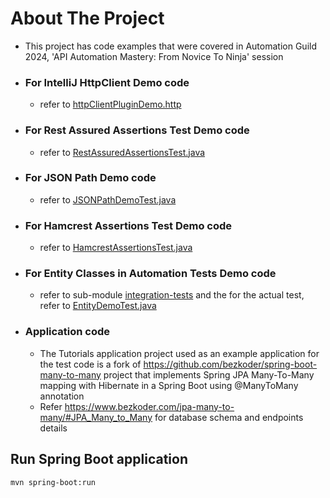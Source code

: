# About The Project
- This project has code examples that were covered in Automation Guild 2024, 'API Automation Mastery: From Novice To Ninja' session
- ### **For IntelliJ HttpClient Demo code**
  - refer to  [httpClientPluginDemo.http](intelliJHttpClient%2Fsrc%2FhttpClientPluginDemo.http)
- ### **For Rest Assured Assertions Test Demo code**
    - refer to [RestAssuredAssertionsTest.java](manytomany%2Fsrc%2Ftest%2Fjava%2Fcom%2Fbezkoder%2Fspring%2Fhibernate%2Fmanytomany%2Fe2e%2FRestAssuredAssertionsTest.java)
- ### **For JSON Path Demo code**
    - refer to [JSONPathDemoTest.java](manytomany%2Fsrc%2Ftest%2Fjava%2Fcom%2Fbezkoder%2Fspring%2Fhibernate%2Fmanytomany%2Fe2e%2FJSONPathDemoTest.java)
- ### **For Hamcrest Assertions Test Demo code**
    - refer to [HamcrestAssertionsTest.java](manytomany%2Fsrc%2Ftest%2Fjava%2Fcom%2Fbezkoder%2Fspring%2Fhibernate%2Fmanytomany%2Fe2e%2FHamcrestAssertionsTest.java)
- ### **For Entity Classes in Automation Tests Demo code** 
    - refer to sub-module [integration-tests](integration-tests) and the for the actual test, refer to [EntityDemoTest.java](integration-tests%2Fsrc%2Ftest%2Fjava%2Fcom%2Fbezkoder%2Fspring%2Fhibernate%2Fmanytomany%2FEntityDemoTest.java)

- ### Application code
  - The Tutorials application project used as an example application for the test code is a fork of https://github.com/bezkoder/spring-boot-many-to-many project that implements Spring JPA Many-To-Many mapping with Hibernate in a Spring Boot using @ManyToMany annotation
  - Refer https://www.bezkoder.com/jpa-many-to-many/#JPA_Many_to_Many for database schema and endpoints details


## Run Spring Boot application
```
mvn spring-boot:run
```
